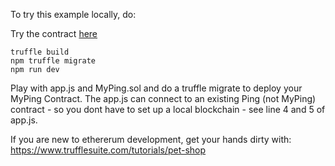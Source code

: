 To try this example locally, do: 

Try the contract [here](./src/index.html)

```
truffle build
npm truffle migrate
npm run dev
```

Play with app.js and MyPing.sol and do a truffle migrate to deploy your MyPing Contract. 
The app.js can connect to an existing Ping (not MyPing) contract - so you dont have to set up a
local blockchain - see line 4 and 5 of app.js.

If you are new to ethererum development, get your hands dirty with: https://www.trufflesuite.com/tutorials/pet-shop 


